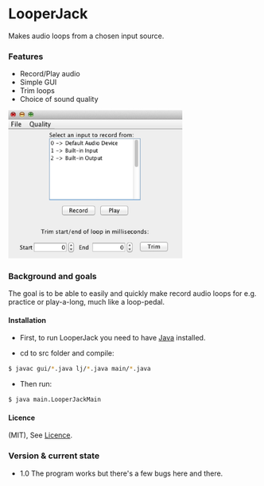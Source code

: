 # LooperJack

Makes audio loops from a chosen input source. 

### Features

* Record/Play audio
* Simple GUI
* Trim loops
* Choice of sound quality 


<img src="https://github.com/JDavidsson/LooperJack/blob/master/gui_demo.png" width="350">


### Background and goals

The goal is to be able to easily and quickly make record audio loops for e.g. practice or play-a-long, much like a loop-pedal.


#### Installation

* First, to run LooperJack you need to have [Java] installed. 

* cd to src folder and compile:

```sh
$ javac gui/*.java lj/*.java main/*.java
```

* Then run:

```sh
$ java main.LooperJackMain
```

[Java]: <http://www.oracle.com/technetwork/java/javase/downloads/jre8-downloads-2133155.html>

#### Licence

(MIT), See [Licence].

[Licence]: <https://github.com/JDavidsson/LooperJack/blob/master/LICENSE>


### Version & current state

* 1.0
The program works but there's a few bugs here and there. 




